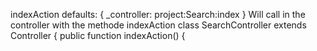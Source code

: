 indexAction
defaults: { _controller: project:Search:index } Will call in the controller with the methode indexAction
class SearchController extends Controller
{
    public function indexAction()
    {
